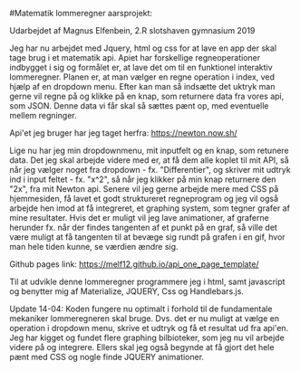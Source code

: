 #Matematik lommeregner aarsprojekt:

Udarbejdet af Magnus Elfenbein, 2.R slotshaven gymnasium 2019

Jeg har nu arbejdet med Jquery, html og css for at lave en app der skal tage brug i et matematik api. Apiet har forskellige regneoperationer indbygget i sig og formålet er, at lave det om til en funktionel interaktiv lommeregner. Planen er, at man vælger en regne operation i index, ved hjælp af en dropdown menu. Efter kan man så indsætte det uktryk man gerne vil regne på og klikke på en knap, som returnere data fra vores api, som JSON. Denne data vi får skal så sættes pænt op, med eventuelle mellem regninger. 

Api'et jeg bruger har jeg taget herfra: https://newton.now.sh/

Lige nu har jeg min dropdownmenu, mit inputfelt og en knap, som retunere data. Det jeg skal arbejde videre med er, at få dem alle koplet til mit API, så når jeg vælger noget fra dropdown - fx. "Differentier", og skriver mit udtryk ind i input feltet - fx. "x^2", så når jeg klikker på min knap returnere den "2x", fra mit Newton api. Senere vil jeg gerne arbejde mere med CSS på hjemmesiden, få lavet et godt struktureret regneprogram og jeg vil også arbejde hen imod at få integreret, et graphing system, som tegner grafer af mine resultater. Hvis det er muligt vil jeg lave animationer, af graferne herunder fx. når der findes tangenten af et punkt på en graf, så ville det være muligt at få tangenten til at bevæge sig rundt på grafen i en gif, hvor man hele tiden kunne, se værdien ændre sig.

Github pages link: https://melf12.github.io/api_one_page_template/

Til at udvikle denne lommeregner programmere jeg i html, samt javascript og benytter mig af Materialize, JQUERY, Css og Handlebars.js.

Update 14-04:
Koden fungere nu optimalt i forhold til de fundamentale mekaniker lommeregneren skal bruge. Dvs. det er nu muligt at vælge en operation i dropdown menu, skrive et udtryk og få et resultat ud fra api'en. Jeg har kigget og fundet flere graphing bilbioteker, som jeg nu vil arbejde videre på og integrere. Ellers skal jeg også begynde at få gjort det hele pænt med CSS og nogle finde JQUERY animationer. 

